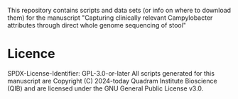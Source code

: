 
This repository contains scripts and data sets (or info on where to download them) for the manuscript 
"Capturing clinically relevant Campylobacter attributes through direct whole genome sequencing of stool"

# Licence
SPDX-License-Identifier: GPL-3.0-or-later
All scripts generated for this manuscript are Copyright (C) 2024-today Quadram Institute Bioscience (QIB) and are licensed under the GNU General Public License v3.0.

